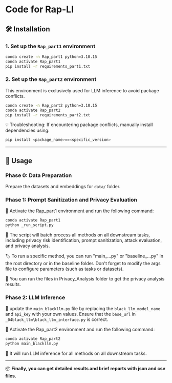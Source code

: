 # Code for Rap-LI


## 🛠️ Installation

### 1. Set up the `Rap_part1` environment

```bash
conda create -n Rap_part1 python=3.10.15
conda activate Rap_part1
pip install -r requirements_part1.txt
```

### 2. Set up the `Rap_part2` environment
This environment is exclusively used for LLM inference to avoid package conflicts.

```bash
conda create -n Rap_part2 python=3.10.15
conda activate Rap_part2
pip install -r requirements_part2.txt
```

💡 Troubleshooting: If encountering package conflicts, manually install dependencies using:
```bash
pip install <package_name>==<specific_version>
```
---
## 🚀 Usage

### Phase 0: Data Preparation

Prepare the datasets and embeddings for `data/` folder.

### Phase 1: Prompt Sanitization and Privacy Evaluation 

🔑 Activate the Rap_part1 environment and run the following command:

```bash
conda activate Rap_part1
python _run_script.py
```

🤖 The script will batch process all methods on all downstream tasks, including privacy risk identification, prompt sanitization, attack evaluation, and privacy analysis.


🏷️ To run a specific method, you can run "main_...py" or "baseline_...py" in the root directory or in the baseline folder. Don't forget to modify the args file to configure parameters (such as tasks or datasets).

🔖 You can run the files in Privacy_Analysis folder to get the privacy analysis results.


### Phase 2: LLM Inference

🔨 update the `main_blackllm.py` file by replacing the `black_llm_model_name` and `api_key` with your own values. Ensure that the `base_url` in `_04black_llm\black_llm_interface.py` is correct.

🔑 Activate the Rap_part2 environment and run the following command:

```bash
conda activate Rap_part2
python main_blackllm.py
```

🤖 It will run LLM inference for all methods on all downstream tasks.

---
📦 **Finally, you can get detailed results and brief reports with json and csv files.**
